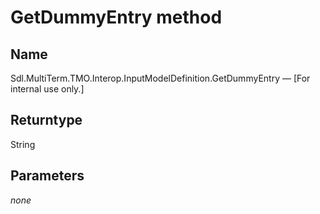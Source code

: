 #  GetDummyEntry method

## Name

Sdl.MultiTerm.TMO.Interop.InputModelDefinition.GetDummyEntry —          [For internal use only.]

## Returntype

String

## Parameters
*none*
